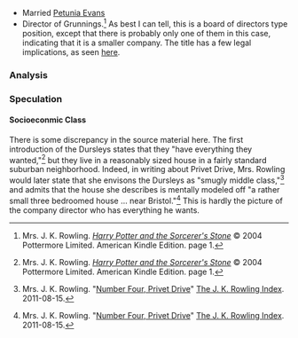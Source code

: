 
- Married [Petunia Evans][PD]
- Director of Grunnings.[^220927-1] As best I can tell, this is a board of
  directors type position, except that there is probably only one of them in
  this case, indicating that it is a smaller company. The title has a few
  legal implications, as seen [here][ukglc].

[ukglc]: https://www.gov.uk/running-a-limited-company
[PD]: /Harrypedia/people/Evans/petunia/

[^220927-1]:
    Mrs. J. K. Rowling.
    _[Harry Potter and the Sorcerer's Stone](https://www.librarything.com/work/5403381/book/225886281)_
    © 2004 Pottermore Limited. American Kindle Edition. page 1.

### Analysis

### Speculation

#### Socioeconmic Class

There is some discrepancy in the source material here. The first introduction
of the Dursleys states that they "have everything they wanted,"[^220927-2] but
they live in a reasonably sized house in a fairly standard suburban
neighborhood. Indeed, in writing about Privet Drive, Mrs. Rowling would later
state that she envisons the Dursleys as "smugly middle class,"[^220927-3] and
admits that the house she describes is mentally modeled off "a rather small
three bedroomed house … near Bristol."[^220927-4] This is hardly the picture
of the company director who has everything he wants.

[^220927-2]:
    Mrs. J. K. Rowling.
    _[Harry Potter and the Sorcerer's Stone](https://www.librarything.com/work/5403381/book/225886281)_
    © 2004 Pottermore Limited. American Kindle Edition. page 1.

[^220927-3]:
    Mrs. J. K. Rowling.
    "[Number Four, Privet Drive](https://www.rowlingindex.org/work/pdpm/)"
    [The J. K. Rowling Index](https://www.rowlingindex.org). 2011-08-15.

[^220927-4]:
    Mrs. J. K. Rowling.
    "[Number Four, Privet Drive](https://www.rowlingindex.org/work/pdpm/)"
    [The J. K. Rowling Index](https://www.rowlingindex.org). 2011-08-15.
